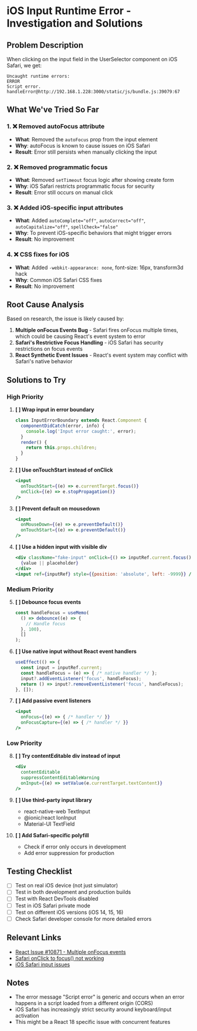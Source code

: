 # iOS Input Runtime Error - Investigation and Solutions

## Problem Description
When clicking on the input field in the UserSelector component on iOS Safari, we get:
```
Uncaught runtime errors:
ERROR
Script error.
handleError@http://192.168.1.228:3000/static/js/bundle.js:39079:67
```

## What We've Tried So Far

### 1. ❌ Removed autoFocus attribute
- **What**: Removed the `autoFocus` prop from the input element
- **Why**: autoFocus is known to cause issues on iOS Safari
- **Result**: Error still persists when manually clicking the input

### 2. ❌ Removed programmatic focus
- **What**: Removed `setTimeout` focus logic after showing create form
- **Why**: iOS Safari restricts programmatic focus for security
- **Result**: Error still occurs on manual click

### 3. ❌ Added iOS-specific input attributes
- **What**: Added `autoComplete="off"`, `autoCorrect="off"`, `autoCapitalize="off"`, `spellCheck="false"`
- **Why**: To prevent iOS-specific behaviors that might trigger errors
- **Result**: No improvement

### 4. ❌ CSS fixes for iOS
- **What**: Added `-webkit-appearance: none`, font-size: 16px, transform3d hack
- **Why**: Common iOS Safari CSS fixes
- **Result**: No improvement

## Root Cause Analysis

Based on research, the issue is likely caused by:

1. **Multiple onFocus Events Bug** - Safari fires onFocus multiple times, which could be causing React's event system to error
2. **Safari's Restrictive Focus Handling** - iOS Safari has security restrictions on focus events
3. **React Synthetic Event Issues** - React's event system may conflict with Safari's native behavior

## Solutions to Try

### High Priority

1. **[ ] Wrap input in error boundary**
   ```jsx
   class InputErrorBoundary extends React.Component {
     componentDidCatch(error, info) {
       console.log('Input error caught:', error);
     }
     render() {
       return this.props.children;
     }
   }
   ```

2. **[ ] Use onTouchStart instead of onClick**
   ```jsx
   <input
     onTouchStart={(e) => e.currentTarget.focus()}
     onClick={(e) => e.stopPropagation()}
   />
   ```

3. **[ ] Prevent default on mousedown**
   ```jsx
   <input
     onMouseDown={(e) => e.preventDefault()}
     onTouchStart={(e) => e.preventDefault()}
   />
   ```

4. **[ ] Use a hidden input with visible div**
   ```jsx
   <div className="fake-input" onClick={() => inputRef.current.focus()}>
     {value || placeholder}
   </div>
   <input ref={inputRef} style={{position: 'absolute', left: -9999}} />
   ```

### Medium Priority

5. **[ ] Debounce focus events**
   ```jsx
   const handleFocus = useMemo(
     () => debounce((e) => {
       // Handle focus
     }, 100),
     []
   );
   ```

6. **[ ] Use native input without React event handlers**
   ```jsx
   useEffect(() => {
     const input = inputRef.current;
     const handleFocus = (e) => { /* native handler */ };
     input?.addEventListener('focus', handleFocus);
     return () => input?.removeEventListener('focus', handleFocus);
   }, []);
   ```

7. **[ ] Add passive event listeners**
   ```jsx
   <input
     onFocus={(e) => { /* handler */ }}
     onFocusCapture={(e) => { /* handler */ }}
   />
   ```

### Low Priority

8. **[ ] Try contentEditable div instead of input**
   ```jsx
   <div
     contentEditable
     suppressContentEditableWarning
     onInput={(e) => setValue(e.currentTarget.textContent)}
   />
   ```

9. **[ ] Use third-party input library**
   - react-native-web TextInput
   - @ionic/react IonInput
   - Material-UI TextField

10. **[ ] Add Safari-specific polyfill**
    - Check if error only occurs in development
    - Add error suppression for production

## Testing Checklist

- [ ] Test on real iOS device (not just simulator)
- [ ] Test in both development and production builds
- [ ] Test with React DevTools disabled
- [ ] Test in iOS Safari private mode
- [ ] Test on different iOS versions (iOS 14, 15, 16)
- [ ] Check Safari developer console for more detailed errors

## Relevant Links

- [React Issue #10871 - Multiple onFocus events](https://github.com/facebook/react/issues/10871)
- [Safari onClick to focus() not working](https://stackoverflow.com/questions/37587742/safari-onclick-event-to-focus-not-working-in-react)
- [iOS Safari input issues](https://blog.mobiscroll.com/annoying-ios-safari-input-issues-with-workarounds/)

## Notes

- The error message "Script error" is generic and occurs when an error happens in a script loaded from a different origin (CORS)
- iOS Safari has increasingly strict security around keyboard/input activation
- This might be a React 18 specific issue with concurrent features